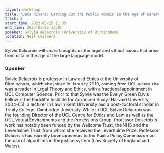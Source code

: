 ```yaml
---
layout: workshop
title: "Data Rivers: Carving Out the Public Domain in the Age of Generative AI"
track: 2
start_time: 2023-05-25 11:35
end_time: 2023-05-25 13:05
speaker: Sylvie Delacroix (University of Birmingham)
location: Neil Chalmers
---
```


Sylvie Delacroix will share thoughts on the legal and ethical issues that arise from data in the age of the large language model.

### Speaker

Sylvie Delacroix is professor in Law and Ethics at the University of Birmingham, which she joined in January 2018, 
coming from UCL where she was a reader in Legal Theory and Ethics, with a fractional appointment in UCL Computer Science. 
Prior to that Sylvie was the Evelyn Green Davis Fellow at the Radcliffe Institute for Advanced Study (Harvard University, 2004-05), 
a lecturer in Law in Kent University and a post-doctoral scholar in Trinity College, Cambridge University. 
While in UCL Sylvie Delacroix was the founding Director of the UCL Centre for Ethics and Law, as well as the UCL Virtual 
Environments and the Professions Group. Professor Delacroix's work has notably been funded by the Wellcome Trust, 
the NHS and the Leverhulme Trust, from whom she received the Leverhulme Prize. Professor Delacroix has recently been appointed 
to the Public Policy Commission on the use of algorithms in the justice system (Law Society of England and Wales).

